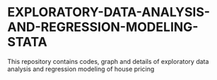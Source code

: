 # EXPLORATORY-DATA-ANALYSIS-AND-REGRESSION-MODELING-STATA
This repository contains codes, graph and details of exploratory data analysis and regression modeling of house pricing

